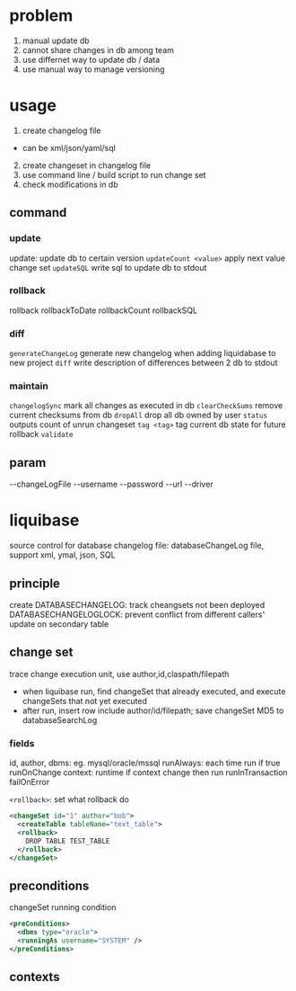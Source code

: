 # problem
1. manual update db
2. cannot share changes in db among team
3. use differnet way to update db / data
4. use manual way to manage versioning

# usage
1. create changelog file
  - can be xml/json/yaml/sql
2. create changeset in changelog file
3. use command line / build script to run change set
4. check modifications in db

## command
### update
update: update db to certain version
`updateCount <value>` apply next value change set
`updateSQL` write sql to update db to stdout

### rollback
rollback
rollbackToDate
rollbackCount
rollbackSQL

### diff
`generateChangeLog` generate new changelog when adding liquidabase to new project
`diff` write description of differences between 2 db to stdout

### maintain
`changelogSync` mark all changes as executed in db
`clearCheckSums` remove current checksums from db
`dropAll` drop all db owned by user
`status` outputs count of unrun changeset
`tag <tag>`  tag current db state for future rollback
`validate`

## param
--changeLogFile
--username
--password
--url
--driver


# liquibase
source control for database
changelog file: databaseChangeLog file, support xml, ymal, json, SQL

## principle
create 
DATABASECHANGELOG: track cheangsets not been deployed
DATABASECHANGELOGLOCK: prevent conflict from different callers' update on secondary table

## change set
trace change execution unit, use author,id,claspath/filepath
  - when liquibase run, find changeSet that already executed, and execute changeSets that not yet executed
  - after run, insert row include author/id/filepath; save changeSet MD5 to databaseSearchLog

### fields
id, author, dbms: eg. mysql/oracle/mssql
runAlways: each time run if true
runOnChange
context: runtime if context change then run
runInTransaction
failOnError

`<rollback>`: set what rollback do

```xml
<changeSet id="1" author="bob">
  <createTable tableName="text_table">
  <rollback>
    DROP TABLE TEST_TABLE
  </rollback>
</changeSet>
```

## preconditions
changeSet running condition
```xml
<preConditions>
  <dbms type="oracle">
  <runningAs username="SYSTEM" />
</preConditions>
```

## contexts























